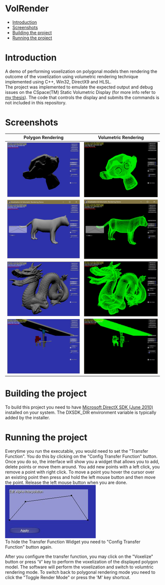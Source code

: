 # VolRender


- [Introduction](#introduction)
- [Screenshots](#screenshots)
- [Building the project](#building-the-project)
- [Running the project](#running-the-project)

# Introduction
A demo of performing voxelization on polygonal models then rendering the outcome of the voxelization using volumetric rendering technique implemented using C++, Win32, DirectX9 and HLSL.   
The project was implemented to emulate the expected output and debug issues on the CSpace(TM) Static Volumetric Display (for more info refer to [my thesis](https://sites.google.com/site/ussamanaal/thesis)). The code that controls the display and submits the commands is not included in this repository.

# Screenshots
Polygon Rendering						|  Volumetric Rendering
:--------------------------------------:|:--------------------------------------:
![](./misc/Monkey-Polygon.jpg)			|	![](./misc/Monkey-Volumetric.jpg)
![](./misc/Tiger-Polygon.jpg)			|	![](./misc/Tiger-Volumetric.jpg)
![](./misc/StanfordDragon-Polygon.jpg)  |	![](./misc/StanfordDragon-Volumetric.jpg)
![](./misc/Valve-Polygon.jpg)			|	![](./misc/Valve-Volumetric.jpg)


# Building the project
To build this project you need to have [Microsoft DirectX SDK (June 2010)](https://www.microsoft.com/en-us/download/details.aspx?id=6812) installed on your system. The DXSDK_DIR environment variable is typically added by the installer.


# Running the project
Everytime you run the executable, you would need to set the "Transfer Function". You do this by clicking on the "Config Transfer Function" button. Once you do so, the interface will show you a widget that allows you to add,  delete points or move them around. You add new points with a left click, you remove a point with right click. To move a point you hover the cursor over an existing point then press and hold the left mouse button and then move the point. Release the left mouse button when you are done.   
![Config Transfer Function](./misc/config-transfer-function.jpg)   
To hide the Transfer Function Widget you need to "Config Transfer Function" button again.   
   
After you configure the transfer function, you may click on the "Voxelize" button or press 'V' key to perform the voxelization of the displayed polygon model. The software will perform the voxelization and switch to volumtric rendering mode. To switch back to polygonal rendering mode you need to click the "Toggle Render Mode" or press the 'M' key shortcut.
